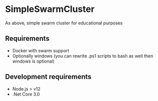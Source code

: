 # SimpleSwarmCluster
As above, simple swarm cluster for educational purposes

## Requirements
- Docker with swarm support
- Optionally windows (you can rewrite .ps1 scripts to bash as well then windows is optional)

## Development requirements
- Node.js > v12
- .Net Core 3.0
